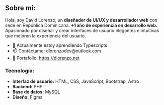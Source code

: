 ## **Sobre mi:**
Hola, soy David Lorenzo, un **diseñador de UI/UX y desarrollador web** con sede en República Dominicana. **+1 año de experiencia en desarrollo web.** Apasionado por diseñar y crear interfaces de usuario elegantes e intuitivas que mejoren la experiencia del usuario.
- 🌱 Actualmente estoy aprendiendo Typescripts
- 📫 Contáctame: dlorenzodev@outlook.com
- 💼 Portafolio: https://dlorenzo.net
### **Tecnología:**
- **Interfaz de usuario:** HTML, CSS, JavaScript, Bootstrap, Astro
- **Backend:** PHP
- **Base de datos:** MySQL
- **Diseño:** Figma

